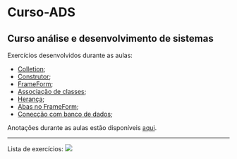 # Curso-ADS
<h2>Curso análise e desenvolvimento de sistemas</h2>

Exercícios desenvolvidos durante as aulas:
- [Colletion]();
- [Construtor]();
- [FrameForm]();
- [Associação de classes]();
- [Herança]();
- [Abas no FrameForm]();
- [Conecção com banco de dados]();

Anotações durante as aulas estão disponíveis [aqui]().

-----------------------------------------------

Lista de exercícios:
<img src = lista1.ex1>


